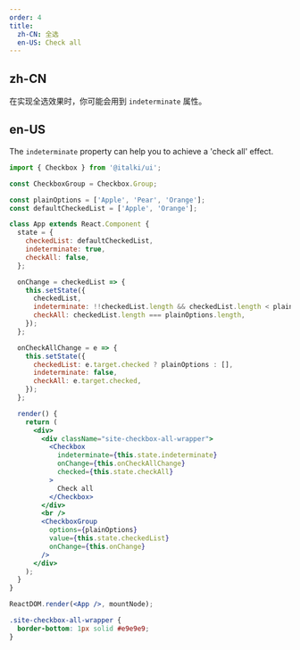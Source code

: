 ```yaml
---
order: 4
title:
  zh-CN: 全选
  en-US: Check all
---
```


## zh-CN

在实现全选效果时，你可能会用到 `indeterminate` 属性。

## en-US

The `indeterminate` property can help you to achieve a 'check all' effect.

```jsx
import { Checkbox } from '@italki/ui';

const CheckboxGroup = Checkbox.Group;

const plainOptions = ['Apple', 'Pear', 'Orange'];
const defaultCheckedList = ['Apple', 'Orange'];

class App extends React.Component {
  state = {
    checkedList: defaultCheckedList,
    indeterminate: true,
    checkAll: false,
  };

  onChange = checkedList => {
    this.setState({
      checkedList,
      indeterminate: !!checkedList.length && checkedList.length < plainOptions.length,
      checkAll: checkedList.length === plainOptions.length,
    });
  };

  onCheckAllChange = e => {
    this.setState({
      checkedList: e.target.checked ? plainOptions : [],
      indeterminate: false,
      checkAll: e.target.checked,
    });
  };

  render() {
    return (
      <div>
        <div className="site-checkbox-all-wrapper">
          <Checkbox
            indeterminate={this.state.indeterminate}
            onChange={this.onCheckAllChange}
            checked={this.state.checkAll}
          >
            Check all
          </Checkbox>
        </div>
        <br />
        <CheckboxGroup
          options={plainOptions}
          value={this.state.checkedList}
          onChange={this.onChange}
        />
      </div>
    );
  }
}

ReactDOM.render(<App />, mountNode);
```

```css
.site-checkbox-all-wrapper {
  border-bottom: 1px solid #e9e9e9;
}
```

<style>
[data-theme="dark"] .site-checkbox-all-wrapper {
  border-bottom: 1px solid #303030;
}
</style>
